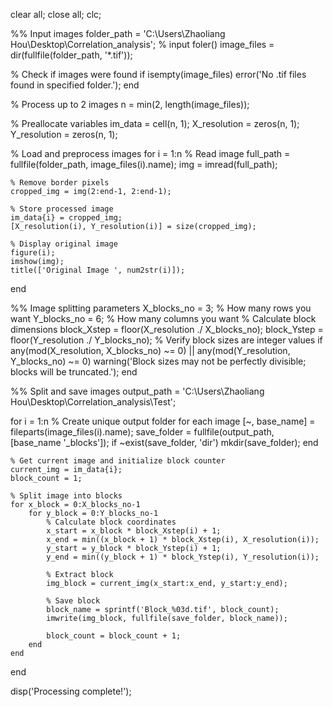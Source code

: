 clear all; close all; clc;

%% Input images
folder_path = 'C:\Users\Zhaoliang Hou\Desktop\Correlation_analysis'; % input foler()
image_files = dir(fullfile(folder_path, '*.tif'));

% Check if images were found
if isempty(image_files)
    error('No .tif files found in specified folder.');
end

% Process up to 2 images
n = min(2, length(image_files)); 

% Preallocate variables
im_data = cell(n, 1);
X_resolution = zeros(n, 1);
Y_resolution = zeros(n, 1);

% Load and preprocess images
for i = 1:n
    % Read image
    full_path = fullfile(folder_path, image_files(i).name);
    img = imread(full_path);
    
    % Remove border pixels
    cropped_img = img(2:end-1, 2:end-1);
    
    % Store processed image
    im_data{i} = cropped_img;
    [X_resolution(i), Y_resolution(i)] = size(cropped_img);
    
    % Display original image
    figure(i);
    imshow(img);
    title(['Original Image ', num2str(i)]);
end

%% Image splitting parameters
X_blocks_no = 3;     % How many rows you want
Y_blocks_no = 6;   % How many columns you want
% Calculate block dimensions
block_Xstep = floor(X_resolution ./ X_blocks_no);
block_Ystep = floor(Y_resolution ./ Y_blocks_no);
% Verify block sizes are integer values
if any(mod(X_resolution, X_blocks_no) ~= 0) || any(mod(Y_resolution, Y_blocks_no) ~= 0)
    warning('Block sizes may not be perfectly divisible; blocks will be truncated.');
end

%% Split and save images
output_path = 'C:\Users\Zhaoliang Hou\Desktop\Correlation_analysis\Test';

for i = 1:n
    % Create unique output folder for each image
    [~, base_name] = fileparts(image_files(i).name);
    save_folder = fullfile(output_path, [base_name '_blocks']);
    if ~exist(save_folder, 'dir')
        mkdir(save_folder);
    end
    
    % Get current image and initialize block counter
    current_img = im_data{i};
    block_count = 1;
    
    % Split image into blocks
    for x_block = 0:X_blocks_no-1
        for y_block = 0:Y_blocks_no-1
            % Calculate block coordinates
            x_start = x_block * block_Xstep(i) + 1;
            x_end = min((x_block + 1) * block_Xstep(i), X_resolution(i));
            y_start = y_block * block_Ystep(i) + 1;
            y_end = min((y_block + 1) * block_Ystep(i), Y_resolution(i));
            
            % Extract block
            img_block = current_img(x_start:x_end, y_start:y_end);
            
            % Save block
            block_name = sprintf('Block_%03d.tif', block_count);
            imwrite(img_block, fullfile(save_folder, block_name));
            
            block_count = block_count + 1;
        end
    end
end

disp('Processing complete!');
